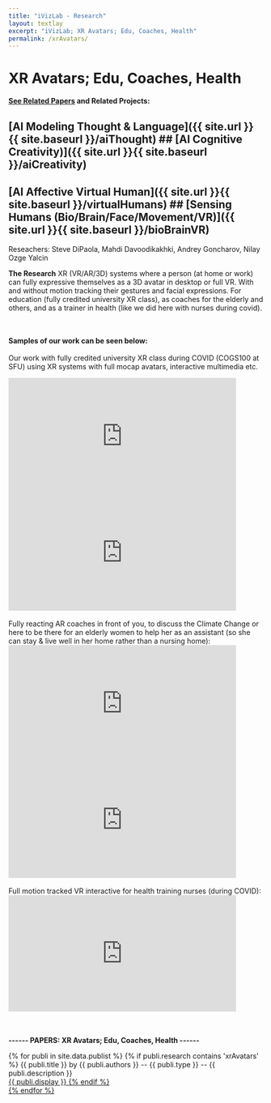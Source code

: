 ```yaml
---
title: "iVizLab - Research"
layout: textlay
excerpt: "iVizLab; XR Avatars; Edu, Coaches, Health"
permalink: /xrAvatars/
---
```


# XR Avatars; Edu, Coaches, Health


<strong> [See Related Papers](#paperSection) and Related Projects:</strong> <br>
 ## [AI Modeling Thought & Language]({{ site.url }}{{ site.baseurl }}/aiThought) ## [AI Cognitive Creativity)]({{ site.url }}{{ site.baseurl }}/aiCreativity)<br>
 ## [AI Affective Virtual Human]({{ site.url }}{{ site.baseurl }}/virtualHumans)  ## [Sensing Humans (Bio/Brain/Face/Movement/VR)]({{ site.url }}{{ site.baseurl }}/bioBrainVR)<br>

Reseachers: Steve DiPaola, Mahdi Davoodikakhki, Andrey Goncharov, Nilay Ozge Yalcin 


**The Research**
XR (VR/AR/3D) systems where a person (at home or work) can fully expressive themselves as a 3D avatar in desktop or full VR. With and without motion tracking their gestures and facial expressions. For education (fully credited university  XR class), as coaches for the elderly and others, and as a trainer in health (like we did here with nurses during covid).

<br> <br>
**Samples of our work can be seen below:**
<br> <br>
Our work with fully credited university XR class during COVID (COGS100 at SFU) using XR systems with full mocap avatars, interactive multimedia etc.
<iframe width="450" height="230" src="https://www.youtube.com/embed/RMLD7jccv_w?rel=0" frameborder="0" allowfullscreen></iframe>
<iframe width="450" height="230" src="https://www.youtube.com/embed/mkWEz01Z1kw?rel=0" frameborder="0" allowfullscreen></iframe>
<br> <br>
Fully reacting AR coaches in front of you, to discuss the Climate Change or here to be there for an elderly women to help her as an assistant (so she can stay & live well in her home rather than a nursing home):
<iframe width="450" height="230" src="https://www.youtube.com/embed/JS58OBE0TwM?rel=0" frameborder="0" allowfullscreen></iframe>
<iframe width="450" height="230" src="https://www.youtube.com/embed/2NmsT3VgZXg?rel=0" frameborder="0" allowfullscreen></iframe>
<br> <br>
Full motion tracked VR interactive for health training nurses (during COVID):
<iframe width="450" height="230" src="https://www.youtube.com/embed/xB1ZPNC1Vdo?t=16?rel=0" frameborder="0" allowfullscreen></iframe>

<div id="paperSection"></div>


<br><br>
**------  PAPERS: XR Avatars; Edu, Coaches, Health  ------**



{% for publi in site.data.publist %}
  {% if publi.research contains 'xrAvatars' %}
  <pubtit>{{ publi.title }}</pubtit> by
  {{ publi.authors }} --   <pubtit>{{ publi.type }}</pubtit> -- {{ publi.description }}
  <br> <a href="{{ publi.url }}">{{ publi.display }}
  {% endif %}  
{% endfor %}

